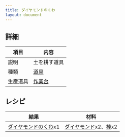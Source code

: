 ```yaml
---
title: ダイヤモンドのくわ
layout: document
---
```

## 詳細

|項目|内容|
|---|---|
|説明|土を耕す道具|
|種類|[道具](道具)|
|生産道具|[作業台](作業台)|

## レシピ

|結果|材料|
|---|---|
|[ダイヤモンドのくわ](ダイヤモンドのくわ)x1|[ダイヤモンド](ダイヤモンド)x2、[棒](棒)x2|
